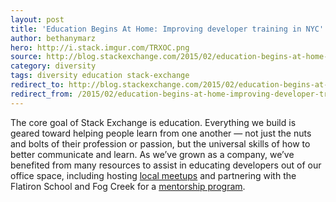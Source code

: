 ```yaml
---
layout: post
title: 'Education Begins At Home: Improving developer training in NYC'
author: bethanymarz
hero: http://i.stack.imgur.com/TRXOC.png
source: http://blog.stackexchange.com/2015/02/education-begins-at-home-improving-developer-training-in-nyc/
category: diversity
tags: diversity education stack-exchange
redirect_to: http://blog.stackexchange.com/2015/02/education-begins-at-home-improving-developer-training-in-nyc/
redirect_from: /2015/02/education-begins-at-home-improving-developer-training-in-nyc/
---
```


The core goal of Stack Exchange is education. Everything we build is geared toward helping people learn from one another — not just the nuts and bolts of their profession or passion, but the universal skills of how to better communicate and learn. As we’ve grown as a company, we’ve benefited from many resources to assist in educating developers out of our office space, including hosting [local meetups](http://www.meetup.com/WomenWhoCodeNYC/events/206151292/) and partnering with the Flatiron School and Fog Creek for a [mentorship program](http://blog.flatironschool.com/post/107229276393/fog-creek-and-the-nyc-web-development-fellowship).